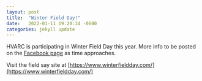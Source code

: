 ```yaml
---
layout: post
title:  "Winter Field Day!"
date:   2022-01-11 19:20:34 -0600
categories: jekyll update
---
```


HVARC is participating in Winter Field Day this year.  More info to be posted on the [Facebook page](https://www.facebook.com/HVARC) as time approaches.

Visit the field say site at [https://www.winterfieldday.com/](https://www.winterfieldday.com/)
